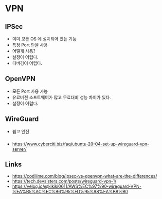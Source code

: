 # VPN

## IPSec
* 이미 모든 OS 에 설치되어 있는 기능
* 특정 Port 만을 사용
* 어떻게 사용?
* 설정이 어렵다.
* 디버깅이 어렵다.

## OpenVPN
* 모든 Port 사용 가능
* 유료버젼 소프트웨어가 많고 무료대비 성능 차이가 있다.
* 설정이 어렵다.

## WireGuard
* 쉽고 안전

### 
* https://www.cyberciti.biz/faq/ubuntu-20-04-set-up-wireguard-vpn-server/

## Links
* https://codilime.com/blog/ipsec-vs-openvpn-what-are-the-differences/
* https://tech.devsisters.com/posts/wireguard-vpn-1/
* https://velog.io/@kikiki0611/AWS%EC%97%90-wireguard-VPN-%EA%B5%AC%EC%B6%95%ED%95%98%EA%B8%B0

